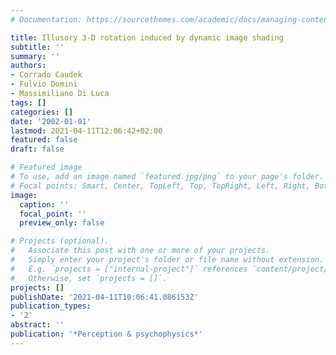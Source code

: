 ```yaml
---
# Documentation: https://sourcethemes.com/academic/docs/managing-content/

title: Illusory 3-D rotation induced by dynamic image shading
subtitle: ''
summary: ''
authors:
- Corrado Caudek
- Fulvio Domini
- Massimiliano Di Luca
tags: []
categories: []
date: '2002-01-01'
lastmod: 2021-04-11T12:06:42+02:00
featured: false
draft: false

# Featured image
# To use, add an image named `featured.jpg/png` to your page's folder.
# Focal points: Smart, Center, TopLeft, Top, TopRight, Left, Right, BottomLeft, Bottom, BottomRight.
image:
  caption: ''
  focal_point: ''
  preview_only: false

# Projects (optional).
#   Associate this post with one or more of your projects.
#   Simply enter your project's folder or file name without extension.
#   E.g. `projects = ["internal-project"]` references `content/project/deep-learning/index.md`.
#   Otherwise, set `projects = []`.
projects: []
publishDate: '2021-04-11T10:06:41.086153Z'
publication_types:
- '2'
abstract: ''
publication: '*Perception & psychophysics*'
---
```

